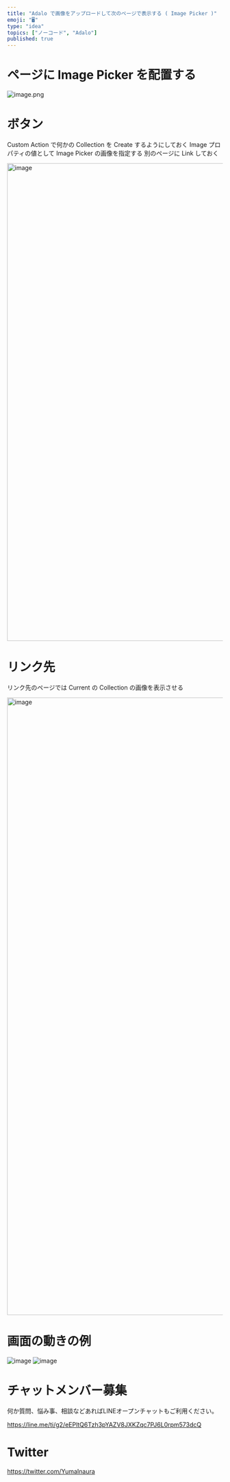 ```yaml
---
title: "Adalo で画像をアップロードして次のページで表示する ( Image Picker )"
emoji: "🖥"
type: "idea"
topics: ["ノーコード", "Adalo"]
published: true
---
```


# ページに Image Picker を配置する

![image.png](https://qiita-image-store.s3.ap-northeast-1.amazonaws.com/0/89618/88bfbf82-e0c1-caea-cf60-0db8c5e288d3.png)

# ボタン

Custom Action で何かの Collection を Create するようにしておく
Image プロパティの値として Image Picker の画像を指定する
別のページに Link しておく

<img width="1114" alt="image" src="https://user-images.githubusercontent.com/13635059/201317724-7fd428d8-900b-49da-b29b-3440ec8004bf.png">

# リンク先

リンク先のページでは Current の Collection の画像を表示させる

<img width="1440" alt="image" src="https://user-images.githubusercontent.com/13635059/201317471-7fd1d3bb-8d38-49d7-a3b4-9d22731058bf.png">



# 画面の動きの例

![image](https://user-images.githubusercontent.com/13635059/201316904-d0691e6b-6f17-463d-bbc4-f531de707868.png)
![image](https://user-images.githubusercontent.com/13635059/201317770-106b35a4-d24f-4fe1-aa33-6a488cc4781a.png)

# チャットメンバー募集


何か質問、悩み事、相談などあればLINEオープンチャットもご利用ください。

https://line.me/ti/g2/eEPltQ6Tzh3pYAZV8JXKZqc7PJ6L0rpm573dcQ


# Twitter

https://twitter.com/YumaInaura

